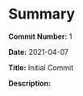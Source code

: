 # Summary

**Commit Number:** 1

**Date:** 2021-04-07

**Title:** Initial Commit

**Description:**

